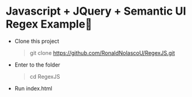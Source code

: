 # Javascript + JQuery + Semantic UI Regex Example🚀

- Clone this project
	> git clone https://github.com/RonaldNolascoU/RegexJS.git

- Enter to the folder
	> cd RegexJS
- Run index.html

